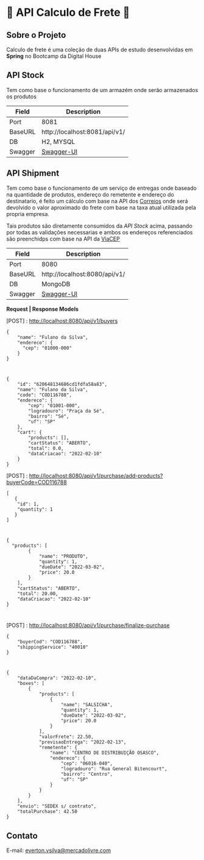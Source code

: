 # :leaves: API Calculo de Frete  :leaves:

## Sobre o Projeto

Calculo de frete é uma coleção de duas APIs de estudo desenvolvidas em **Spring** no Bootcamp da Digital House

## API Stock

Tem como base o funcionamento de um armazém onde serão armazenados os produtos

| Field   | Description                                                |
|---------|------------------------------------------------------------|
| Port    | 8081                                                       |
| BaseURL | http://localhost:8081/api/v1/                              |
| DB      | H2, MYSQL                                                  |                               
| Swagger | [Swagger-UI](http://localhost:8081/api/v1/swagger-ui.html) |


## API Shipment
Tem como base o funcionamento de um serviço de entregas onde baseado na quantidade de produtos, endereço do remetente e
endereço do destinatario, é feito um cálculo com base na API dos [Correios](https://www.correios.com.br/) 
onde será devolvido o valor aproximado do frete com base na taxa atual utilizada pela propria empresa.

Tais produtos são diretamente consumidos da _API Stock_ acima, passando por todas as validações necessarias e ambos os
endereços referenciados são preenchidps com base na API da [ViaCEP](https://viacep.com.br/)

| Field   | Description                                                 |
|---------|-------------------------------------------------------------|
| Port    | 8080                                                        |
| BaseURL | http://localhost:8080/api/v1/                               |
| DB      | MongoDB                                                     |                               
| Swagger | [Swagger-UI](http://localhost:8080/api/v1/swagger-ui.html)  |

**Request | Response Models**

[POST] : <http://localhost:8080/api/v1/buyers>
```
{
    "name": "Fulano da Silva",
    "endereco": {
      "cep": "01000-000"
    }
}
```
#
```
{
    "id": "620648134686cd1fdfa58a83",
    "name": "Fulano da Silva",
    "code": "COD116788",
    "endereco": {
        "cep": "01001-000",
        "logradouro": "Praça da Sé",
        "bairro": "Sé",
        "uf": "SP"
    },
    "cart": {
        "products": [],
        "cartStatus": "ABERTO",
        "total": 0.0,
        "dataCriacao": "2022-02-10"
    }
}
```


[POST] : <http://localhost:8080/api/v1/purchase/add-products?buyerCode=COD116788>
```
[
   {
    "id": 1,
    "quantity": 1
   }
]
```
#
```
{
  "products": [
        {
            "name": "PRODUTO",
            "quantity": 1,
            "dueDate": "2022-03-02",
            "price": 20.0
        }
    ],
    "cartStatus": "ABERTO",
    "total": 20.00,
    "dataCriacao": "2022-02-10"
}
```
#
[POST] : <http://localhost:8080/api/v1/purchase/finalize-purchase>
```
{
    "buyerCod": "COD116788",
    "shippingService": "40010"
}
```
#
```
{
    "dataDaCompra": "2022-02-10",
    "boxes": [
        {
            "products": [
                {
                    "name": "SALSICHA",
                    "quantity": 1,
                    "dueDate": "2022-03-02",
                    "price": 20.0
                }
            ],
            "valorFrete": 22.50,
            "previsaoEntrega": "2022-02-13",
            "remetente": {
                "name": "CENTRO DE DISTRIBUIÇÃO OSASCO",
                "endereco": {
                    "cep": "06016-040",
                    "logradouro": "Rua General Bitencourt",
                    "bairro": "Centro",
                    "uf": "SP"
                }
            }
        }
    ],
    "envio": "SEDEX s/ contrato",
    "totalPurchase": 42.50
}
```

## Contato
E-mail: everton.vsilva@mercadolivre.com
